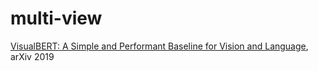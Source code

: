 # multi-view
[VisualBERT: A Simple and Performant Baseline for Vision and Language](https://arxiv.org/abs/1908.03557), arXiv 2019
